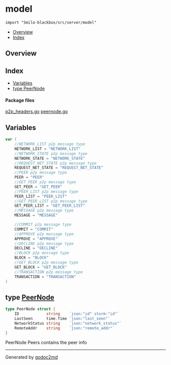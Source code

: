 

# model
`import "Smilo-blackbox/src/server/model"`

* [Overview](#pkg-overview)
* [Index](#pkg-index)

## <a name="pkg-overview">Overview</a>



## <a name="pkg-index">Index</a>
* [Variables](#pkg-variables)
* [type PeerNode](#PeerNode)


#### <a name="pkg-files">Package files</a>
[p2p_headers.go](/src/Smilo-blackbox/src/server/model/p2p_headers.go) [peernode.go](/src/Smilo-blackbox/src/server/model/peernode.go) 



## <a name="pkg-variables">Variables</a>
``` go
var (
    //NETWORK_LIST p2p message type
    NETWORK_LIST = "NETWORK_LIST"
    //NETWORK_STATE p2p message type
    NETWORK_STATE = "NETWORK_STATE"
    //REQUEST_NET_STATE p2p message type
    REQUEST_NET_STATE = "REQUEST_NET_STATE"
    //PEER p2p message type
    PEER = "PEER"
    //GET_PEER p2p message type
    GET_PEER = "GET_PEER"
    //PEER_LIST p2p message type
    PEER_LIST = "PEER_LIST"
    //GET_PEER_LIST p2p message type
    GET_PEER_LIST = "GET_PEER_LIST"
    //MESSAGE p2p message type
    MESSAGE = "MESSAGE"

    //COMMIT p2p message type
    COMMIT = "COMMIT"
    //APPROVE p2p message type
    APPROVE = "APPROVE"
    //DECLINE p2p message type
    DECLINE = "DECLINE"
    //BLOCK p2p message type
    BLOCK = "BLOCK"
    //GET_BLOCK p2p message type
    GET_BLOCK = "GET_BLOCK"
    //TRANSACTION p2p message type
    TRANSACTION = "TRANSACTION"
)
```



## <a name="PeerNode">type</a> [PeerNode](/src/target/peernode.go?s=883:1094#L24)
``` go
type PeerNode struct {
    ID            string    `json:"id" storm:"id"`
    LastSeen      time.Time `json:"last_seen"`
    NetworkStatus string    `json:"network_status"`
    RemoteAddr    string    `json:"remote_addr"`
}

```
PeerNode Peers contains the peer info














- - -
Generated by [godoc2md](http://godoc.org/github.com/davecheney/godoc2md)

